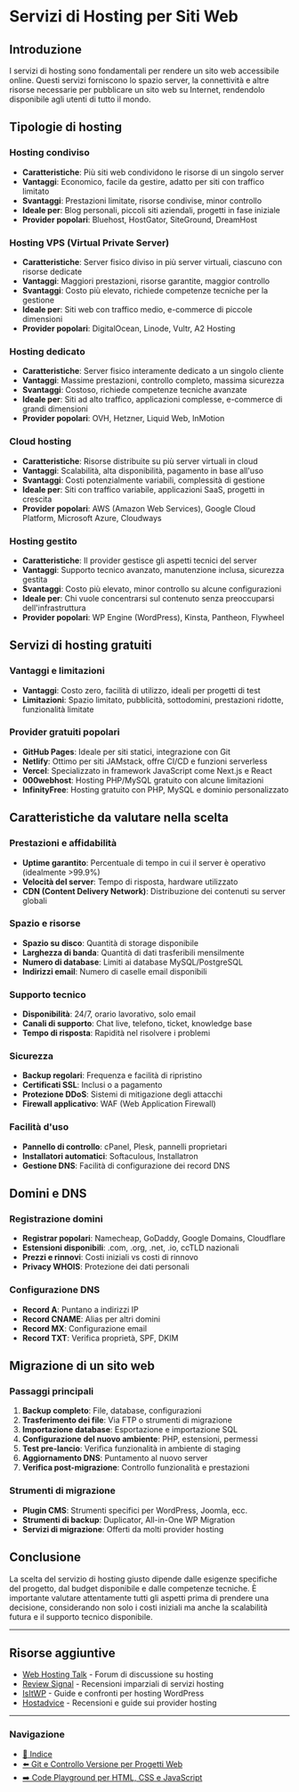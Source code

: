 # Servizi di Hosting per Siti Web

## Introduzione
I servizi di hosting sono fondamentali per rendere un sito web accessibile online. Questi servizi forniscono lo spazio server, la connettività e altre risorse necessarie per pubblicare un sito web su Internet, rendendolo disponibile agli utenti di tutto il mondo.

## Tipologie di hosting

### Hosting condiviso
- **Caratteristiche**: Più siti web condividono le risorse di un singolo server
- **Vantaggi**: Economico, facile da gestire, adatto per siti con traffico limitato
- **Svantaggi**: Prestazioni limitate, risorse condivise, minor controllo
- **Ideale per**: Blog personali, piccoli siti aziendali, progetti in fase iniziale
- **Provider popolari**: Bluehost, HostGator, SiteGround, DreamHost

### Hosting VPS (Virtual Private Server)
- **Caratteristiche**: Server fisico diviso in più server virtuali, ciascuno con risorse dedicate
- **Vantaggi**: Maggiori prestazioni, risorse garantite, maggior controllo
- **Svantaggi**: Costo più elevato, richiede competenze tecniche per la gestione
- **Ideale per**: Siti web con traffico medio, e-commerce di piccole dimensioni
- **Provider popolari**: DigitalOcean, Linode, Vultr, A2 Hosting

### Hosting dedicato
- **Caratteristiche**: Server fisico interamente dedicato a un singolo cliente
- **Vantaggi**: Massime prestazioni, controllo completo, massima sicurezza
- **Svantaggi**: Costoso, richiede competenze tecniche avanzate
- **Ideale per**: Siti ad alto traffico, applicazioni complesse, e-commerce di grandi dimensioni
- **Provider popolari**: OVH, Hetzner, Liquid Web, InMotion

### Cloud hosting
- **Caratteristiche**: Risorse distribuite su più server virtuali in cloud
- **Vantaggi**: Scalabilità, alta disponibilità, pagamento in base all'uso
- **Svantaggi**: Costi potenzialmente variabili, complessità di gestione
- **Ideale per**: Siti con traffico variabile, applicazioni SaaS, progetti in crescita
- **Provider popolari**: AWS (Amazon Web Services), Google Cloud Platform, Microsoft Azure, Cloudways

### Hosting gestito
- **Caratteristiche**: Il provider gestisce gli aspetti tecnici del server
- **Vantaggi**: Supporto tecnico avanzato, manutenzione inclusa, sicurezza gestita
- **Svantaggi**: Costo più elevato, minor controllo su alcune configurazioni
- **Ideale per**: Chi vuole concentrarsi sul contenuto senza preoccuparsi dell'infrastruttura
- **Provider popolari**: WP Engine (WordPress), Kinsta, Pantheon, Flywheel

## Servizi di hosting gratuiti

### Vantaggi e limitazioni
- **Vantaggi**: Costo zero, facilità di utilizzo, ideali per progetti di test
- **Limitazioni**: Spazio limitato, pubblicità, sottodomini, prestazioni ridotte, funzionalità limitate

### Provider gratuiti popolari
- **GitHub Pages**: Ideale per siti statici, integrazione con Git
- **Netlify**: Ottimo per siti JAMstack, offre CI/CD e funzioni serverless
- **Vercel**: Specializzato in framework JavaScript come Next.js e React
- **000webhost**: Hosting PHP/MySQL gratuito con alcune limitazioni
- **InfinityFree**: Hosting gratuito con PHP, MySQL e dominio personalizzato

## Caratteristiche da valutare nella scelta

### Prestazioni e affidabilità
- **Uptime garantito**: Percentuale di tempo in cui il server è operativo (idealmente >99.9%)
- **Velocità del server**: Tempo di risposta, hardware utilizzato
- **CDN (Content Delivery Network)**: Distribuzione dei contenuti su server globali

### Spazio e risorse
- **Spazio su disco**: Quantità di storage disponibile
- **Larghezza di banda**: Quantità di dati trasferibili mensilmente
- **Numero di database**: Limiti ai database MySQL/PostgreSQL
- **Indirizzi email**: Numero di caselle email disponibili

### Supporto tecnico
- **Disponibilità**: 24/7, orario lavorativo, solo email
- **Canali di supporto**: Chat live, telefono, ticket, knowledge base
- **Tempo di risposta**: Rapidità nel risolvere i problemi

### Sicurezza
- **Backup regolari**: Frequenza e facilità di ripristino
- **Certificati SSL**: Inclusi o a pagamento
- **Protezione DDoS**: Sistemi di mitigazione degli attacchi
- **Firewall applicativo**: WAF (Web Application Firewall)

### Facilità d'uso
- **Pannello di controllo**: cPanel, Plesk, pannelli proprietari
- **Installatori automatici**: Softaculous, Installatron
- **Gestione DNS**: Facilità di configurazione dei record DNS

## Domini e DNS

### Registrazione domini
- **Registrar popolari**: Namecheap, GoDaddy, Google Domains, Cloudflare
- **Estensioni disponibili**: .com, .org, .net, .io, ccTLD nazionali
- **Prezzi e rinnovi**: Costi iniziali vs costi di rinnovo
- **Privacy WHOIS**: Protezione dei dati personali

### Configurazione DNS
- **Record A**: Puntano a indirizzi IP
- **Record CNAME**: Alias per altri domini
- **Record MX**: Configurazione email
- **Record TXT**: Verifica proprietà, SPF, DKIM

## Migrazione di un sito web

### Passaggi principali
1. **Backup completo**: File, database, configurazioni
2. **Trasferimento dei file**: Via FTP o strumenti di migrazione
3. **Importazione database**: Esportazione e importazione SQL
4. **Configurazione del nuovo ambiente**: PHP, estensioni, permessi
5. **Test pre-lancio**: Verifica funzionalità in ambiente di staging
6. **Aggiornamento DNS**: Puntamento al nuovo server
7. **Verifica post-migrazione**: Controllo funzionalità e prestazioni

### Strumenti di migrazione
- **Plugin CMS**: Strumenti specifici per WordPress, Joomla, ecc.
- **Strumenti di backup**: Duplicator, All-in-One WP Migration
- **Servizi di migrazione**: Offerti da molti provider hosting

## Conclusione
La scelta del servizio di hosting giusto dipende dalle esigenze specifiche del progetto, dal budget disponibile e dalle competenze tecniche. È importante valutare attentamente tutti gli aspetti prima di prendere una decisione, considerando non solo i costi iniziali ma anche la scalabilità futura e il supporto tecnico disponibile.

---

## Risorse aggiuntive
- [Web Hosting Talk](https://www.webhostingtalk.com/) - Forum di discussione su hosting
- [Review Signal](https://reviewsignal.com/webhosting) - Recensioni imparziali di servizi hosting
- [IsItWP](https://www.isitwp.com/hosting/) - Guide e confronti per hosting WordPress
- [Hostadvice](https://hostadvice.com/) - Recensioni e guide sui provider hosting

---

### Navigazione
- [📑 Indice](<../README.md>)
- [⬅️ Git e Controllo Versione per Progetti Web](<07_Git_controllo_versione.md>)
- [➡️ Code Playground per HTML, CSS e JavaScript](<09_Code_playground.md>)